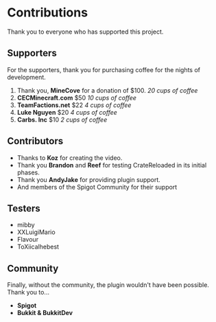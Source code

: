 # Contributions 

Thank you to everyone who has supported this project.

## Supporters
For the supporters, thank you for purchasing coffee for the nights of development. 

1. Thank you, **MineCove** for a donation of $100. *20 cups of coffee*
2. **CECMinecraft.com** $50 *10 cups of coffee*
3. **TeamFactions.net** $22 *4 cups of coffee*
4. **Luke Nguyen** $20 *4 cups of coffee*
5. **Carbs. Inc** $10 *2 cups of coffee*

## Contributors
* Thanks to **Koz** for creating the video.
* Thank you **Brandon** and **Reef** for testing CrateReloaded in its initial phases.
* Thank you **AndyJake** for providing plugin support.
* And members of the Spigot Community for their support

## Testers
* mibby
* XXLuigiMario
* Flavour
* ToXiicalhebest

## Community
Finally, without the community, the plugin wouldn't have been possible. Thank you to...

* **Spigot**
* **Bukkit & BukkitDev**
